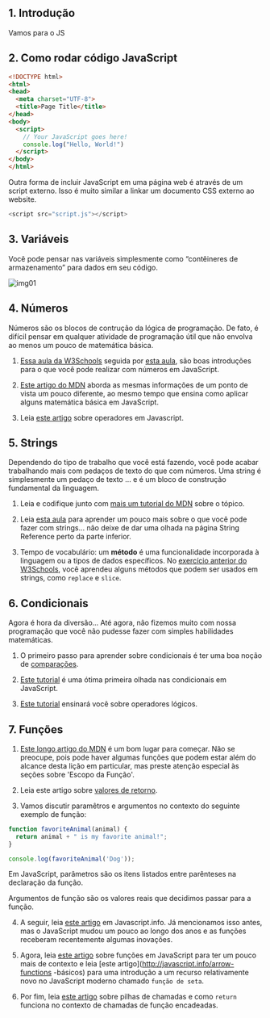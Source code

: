 ## 1. Introdução

Vamos para o JS

## 2. Como rodar código JavaScript

```html
<!DOCTYPE html>
<html>
<head>
  <meta charset="UTF-8">
  <title>Page Title</title>
</head>
<body>
  <script>
    // Your JavaScript goes here!
    console.log("Hello, World!")
  </script>
</body>
</html>
```

Outra forma de incluir JavaScript em uma página web é através de um script externo. Isso é muito similar a linkar um documento CSS externo ao website.

```js
<script src="script.js"></script>
```

## 3. Variáveis

Você pode pensar nas variáveis ​​simplesmente como “contêineres de armazenamento” para dados em seu código.

![img01](https://cdn.statically.io/gh/TheOdinProject/curriculum/d39eaf2ca95e80705f703bb218216c10508f5047/foundations/javascript_basics/fundamentals-1/imgs/00.png)

## 4. Números

Números são os blocos de contrução da lógica de programação. De fato, é difícil pensar em qualquer atividade de programação útil que não envolva ao menos um pouco de matemática básica.

1. [Essa aula da W3Schools](https://www.w3schools.com/js/js_arithmetic.asp) seguida por [esta aula](https://www.w3schools.com/js/js_numbers.asp), são boas introduções para o que você pode realizar com números em JavaScript.

2. [Este artigo do MDN](https://developer.mozilla.org/en-US/docs/Learn/JavaScript/First_steps/Math) aborda as mesmas informações de um ponto de vista um pouco diferente, ao mesmo tempo que ensina como aplicar alguns matemática básica em JavaScript.

3. Leia [este artigo](http://javascript.info/operators) sobre operadores em Javascript.

## 5. Strings

Dependendo do tipo de trabalho que você está fazendo, você pode acabar trabalhando mais com pedaços de texto do que com números. Uma string é simplesmente um pedaço de texto ... e é um bloco de construção fundamental da linguagem.

1. Leia e codifique junto com [mais um tutorial do MDN](https://developer.mozilla.org/en-US/docs/Learn/JavaScript/First_steps/Strings) sobre o tópico.

2. Leia [esta aula](https://www.w3schools.com/js/js_string_methods.asp) para aprender um pouco mais sobre o que você pode fazer com strings... não deixe de dar uma olhada na página String Reference perto da parte inferior.

3. Tempo de vocabulário: um **método** é uma funcionalidade incorporada à linguagem ou a tipos de dados específicos. No [exercício anterior do W3Schools](https://www.w3schools.com/js/js_string_methods.asp), você aprendeu alguns métodos que podem ser usados em strings, como `replace` e `slice`.

## 6. Condicionais

Agora é hora da diversão... Até agora, não fizemos muito com nossa programação que você não pudesse fazer com simples habilidades matemáticas.

1. O primeiro passo para aprender sobre condicionais é ter uma boa noção de [comparações](http://javascript.info/comparison).

2. [Este tutorial](https://www.w3schools.com/js/js_if_else.asp) é uma ótima primeira olhada nas condicionais em JavaScript.

3. [Este tutorial](http://javascript.info/logical-operators) ensinará você sobre operadores lógicos.

## 7. Funções

1. [Este longo artigo do MDN](https://developer.mozilla.org/en-US/docs/Learn/JavaScript/Building_blocks/Functions) é um bom lugar para começar. Não se preocupe, pois pode haver algumas funções que podem estar além do alcance desta lição em particular, mas preste atenção especial às seções sobre 'Escopo da Função'.

2. Leia este artigo sobre [valores de retorno](https://developer.mozilla.org/en-US/docs/Learn/JavaScript/Building_blocks/Return_values).

3. Vamos discutir paramêtros e argumentos no contexto do seguinte exemplo de função:

```js
function favoriteAnimal(animal) {
  return animal + " is my favorite animal!";
}

console.log(favoriteAnimal('Dog'));
```

Em JavaScript, parâmetros são os itens listados entre parênteses na declaração da função.

Argumentos de função são os valores reais que decidimos passar para a função.

4. A seguir, leia [este artigo](http://javascript.info/function-basics) em Javascript.info. Já mencionamos isso antes, mas o JavaScript mudou um pouco ao longo dos anos e as funções receberam recentemente algumas inovações.

5. Agora, leia [este artigo](http://javascript.info/function-expressions) sobre funções em JavaScript para ter um pouco mais de contexto e leia [este artigo](http://javascript.info/arrow-functions -básicos) para uma introdução a um recurso relativamente novo no JavaScript moderno chamado `função de seta`.

6. Por fim, leia [este artigo](https://www.javascripttutorial.net/javascript-call-stack/) sobre pilhas de chamadas e como `return` funciona no contexto de chamadas de função encadeadas.
